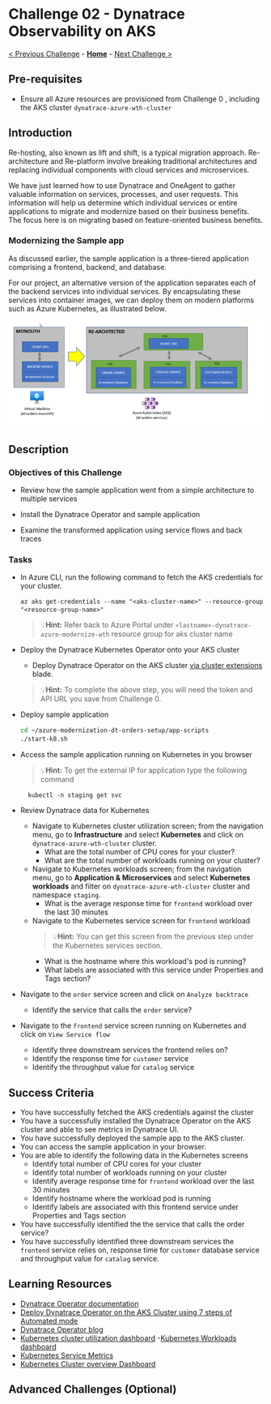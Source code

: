 # Challenge 02 - Dynatrace Observability on AKS

[< Previous Challenge](./Challenge-01.md) - **[Home](../README.md)** - [Next Challenge >](./Challenge-03.md)


## Pre-requisites
- Ensure all Azure resources are provisioned from Challenge 0 , including the AKS cluster `dynatrace-azure-wth-cluster`

## Introduction

Re-hosting, also known as lift and shift, is a typical migration approach. Re-architecture and Re-platform involve breaking traditional architectures and replacing individual components with cloud services and microservices.

We have just learned how to use Dynatrace and OneAgent to gather valuable information on services, processes, and user requests. This information will help us determine which individual services or entire applications to migrate and modernize based on their business benefits. The focus here is on migrating based on feature-oriented business benefits.

### Modernizing the Sample app

As discussed earlier, the sample application is a three-tiered application comprising a frontend, backend, and database.

For our project, an alternative version of the application separates each of the backend services into individual services. By encapsulating these services into container images, we can deploy them on modern platforms such as Azure Kubernetes, as illustrated below.

![](images/challenge2-app-architecture.png )

## Description
### Objectives of this Challenge
- Review how the sample application went from a simple architecture to multiple services

- Install the Dynatrace Operator and sample application

-  Examine the transformed application using service flows and back traces

### Tasks
* In Azure CLI, run the following command to fetch the AKS credentials for your cluster.
    ```shell
    az aks get-credentials --name "<aks-cluster-name>" --resource-group "<resource-group-name>"
    ```
    >💡**Hint:**  Refer back to Azure Portal under `<lastname>-dynatrace-azure-modernize-wth` resource group for aks cluster name
* Deploy the Dynatrace Kubernetes Operator onto your AKS cluster
    - Deploy Dynatrace Operator on the AKS cluster [via cluster extensions](https://learn.microsoft.com/en-us/azure/aks/cluster-extensions) blade. 

    >💡**Hint:**  To complete the above step, you will need the token and API URL you save from Challenge 0.

<!-- 
* Deploy Kubernetes Dynatrace Operator
    - Deploy Dynatrace Operator on the AKS Cluster using 7 steps of the Automated mode 
        >💡**Hint:** On Step 6, when you download the **dynakube.yaml**, you can use Upload/Download feature within Azure cloudshell to upload the file
            ![](images/challenge2-azure-cloudshell-upload.png)
-->
* Deploy sample application
    ```bash
    cd ~/azure-modernization-dt-orders-setup/app-scripts
    ./start-k8.sh

* Access the sample application running on Kubernetes in you browser
    >💡**Hint:** To get the external IP for application type the following command

        kubectl -n staging get svc        


* Review Dynatrace data for Kubernetes
    - Navigate to Kubernetes cluster utilization screen; from the navigation menu, go to **Infrastructure** and select **Kubernetes** and click on `dynatrace-azure-wth-cluster` cluster.  
        - What are the total number of CPU cores for your cluster?
        - What are the total number of workloads running on your cluster?
    - Navigate to Kubernetes workloads screen; from the navigation menu, go to **Application & Microservices** and select **Kubernetes workloads** and filter on `dynatrace-azure-wth-cluster` cluster and namespace `staging`.  
        - What is the average response time for  `frontend` workload over the last 30 minutes 
    - Navigate to the Kubernetes service screen for `frontend` workload
        >💡**Hint:** You can get this screen from the previous step under the Kubernetes services section.
        - What is the hostname where this workload's pod is running?
        - What labels are associated with this service under Properties and Tags section?          

* Navigate to the `order` service screen and click on `Analyze backtrace`
    - Identify the service that calls the `order` service?   

* Navigate to the `frontend` service screen running on Kubernetes and click on `View Service flow`
    - Identify three downstream services the frontend relies on?
    - Identify  the response time for `customer` service
    - Identify the throughput value for `catalog` service 

## Success Criteria

* You have successfully fetched the AKS credentials against the cluster
* You have a successfully installed the Dynatrace Operator on the AKS cluster and able to see metrics in Dynatrace UI.
* You have successfully deployed the sample app to the AKS cluster.
* You can access the sample application in your browser.
* You are able to  identify the following data in the Kubernetes screens
    -  Identify total number of CPU cores for your cluster
    - Identify total number of workloads running on your cluster
    -  Identify average response time for  `frontend` workload over the last 30 minutes
    -  Identify hostname where the workload pod is running
    -  Identify labels are associated with this frontend service under Properties and Tags section
* You have successfully identified the the service that calls the order service?
* You have successfully identified three downstream services the `frontend` service relies on, response time for `customer` database service and throughput value for `catalog` service.

## Learning Resources

- [Dynatrace Operator documentation](https://www.dynatrace.com/support/help/setup-and-configuration/setup-on-container-platforms/kubernetes/get-started-with-kubernetes-monitoring)
- [Deploy Dynatrace Operator on the AKS Cluster using 7 steps of Automated mode](https://www.dynatrace.com/support/help/setup-and-configuration/setup-on-container-platforms/kubernetes/get-started-with-kubernetes-monitoring#expand--instructions-for-automated-mode--2)
- [Dynatrace Operator blog](https://www.dynatrace.com/news/blog/new-dynatrace-operator-elevates-cloud-native-observability-for-kubernetes/)
- [Kubernetes cluster utilization dashboard](https://www.dynatrace.com/support/help/how-to-use-dynatrace/infrastructure-monitoring/container-platform-monitoring/kubernetes-monitoring/monitor-cluster-utilization-kubernetes)
-[Kubernetes Workloads dashboard](https://www.dynatrace.com/support/help/how-to-use-dynatrace/infrastructure-monitoring/container-platform-monitoring/kubernetes-monitoring/monitor-workloads-kubernetes)
- [Kubernetes Service Metrics](https://www.dynatrace.com/support/help/how-to-use-dynatrace/infrastructure-monitoring/container-platform-monitoring/kubernetes-monitoring/monitor-services-kubernetes)
- [Kubernetes Cluster overview Dashboard](https://www.dynatrace.com/support/help/how-to-use-dynatrace/infrastructure-monitoring/container-platform-monitoring/kubernetes-monitoring/monitor-metrics-kubernetes)


## Advanced Challenges (Optional)

